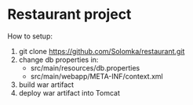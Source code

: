 # Restaurant project

How to setup:

1. git clone https://github.com/Solomka/restaurant.git
2. change db properties in:
    - src/main/resources/db.properties
    - src/main/webapp/META-INF/context.xml
3. build war artifact
4. deploy war artifact into Tomcat
